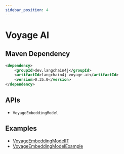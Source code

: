 ```yaml
---
sidebar_position: 4
---
```


# Voyage AI

## Maven Dependency

```xml
<dependency>
    <groupId>dev.langchain4j</groupId>
    <artifactId>langchain4j-voyage-ai</artifactId>
    <version>0.35.0</version>
</dependency>
```

## APIs

- `VoyageEmbeddingModel`


## Examples

- [VoyageEmbeddingModelIT](https://github.com/langchain4j/langchain4j/blob/main/langchain4j-voyage/src/test/java/dev/langchain4j/model/voyage/VoyageEmbeddingModelIT.java)
- [VoyageEmbeddingModelExample](https://github.com/langchain4j/langchain4j-examples/blob/main/voyage-examples/src/main/java/VoyageEmbeddingModelExample.java)